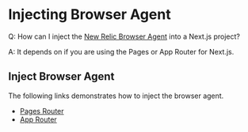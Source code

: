 # Injecting Browser Agent

Q: How can I inject the [New Relic Browser Agent](https://docs.newrelic.com/docs/browser/browser-monitoring/installation/install-browser-monitoring-agent/) into a Next.js project?

A: It depends on if you are using the Pages or App Router for Next.js. 


## Inject Browser Agent 
The following links demonstrates how to inject the browser agent.

 * [Pages Router](https://github.com/newrelic/newrelic-node-examples/blob/9415503f3bd78fa5d87a7214596d51c946199474/nextjs/nextjs-legacy/pages/_document.jsx)
 * [App Router](https://github.com/newrelic/newrelic-node-examples/blob/9415503f3bd78fa5d87a7214596d51c946199474/nextjs/nextjs-app-router/app/layout.js)
